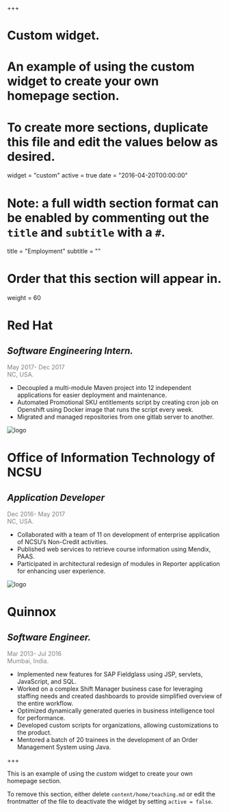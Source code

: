 +++
# Custom widget.
# An example of using the custom widget to create your own homepage section.
# To create more sections, duplicate this file and edit the values below as desired.
widget = "custom"
active = true
date = "2016-04-20T00:00:00"

# Note: a full width section format can be enabled by commenting out the `title` and `subtitle` with a `#`.
title = "Employment"
subtitle = ""

# Order that this section will appear in.
weight = 60
# Red Hat
## _Software Engineering Intern._ 
<span style="color:gray">May 2017- Dec 2017</span>                          
<span style="color:gray">NC, USA.</span>

*	Decoupled a multi-module Maven project into 12 independent applications for easier deployment and maintenance.
*	Automated Promotional SKU entitlements script by creating cron job on Openshift using Docker image that runs the script every week. 
*	Migrated and managed repositories from one gitlab server to another.

<img src="img/grindlogo.png" alt="logo">

# Office of Information Technology of NCSU
## _Application Developer_ 
<span style="color:gray">Dec 2016- May 2017</span>                          
<span style="color:gray">NC, USA.</span>

* Collaborated with a team of 11 on development of enterprise application of NCSU’s Non-Credit activities.
* Published web services to retrieve course information using Mendix, PAAS.
* Participated in architectural redesign of modules in Reporter application for enhancing user experience.
<img src="img/grindlogo.png" alt="logo">

# Quinnox
## _Software Engineer._ 
<span style="color:gray">Mar 2013- Jul 2016</span>                          
<span style="color:gray">Mumbai, India.</span>

* Implemented new features for SAP Fieldglass using JSP, servlets, JavaScript, and SQL.
* Worked on a complex Shift Manager business case for leveraging staffing needs and created dashboards to provide simplified overview of the entire workflow.
* Optimized dynamically generated queries in business intelligence tool for performance.
* Developed custom scripts for organizations, allowing customizations to the product.
* Mentored a batch of 20 trainees in the development of an Order Management System using Java.

+++

This is an example of using the *custom* widget to create your own homepage section.

To remove this section, either delete `content/home/teaching.md` or edit the frontmatter of the file to deactivate the widget by setting `active = false`.
